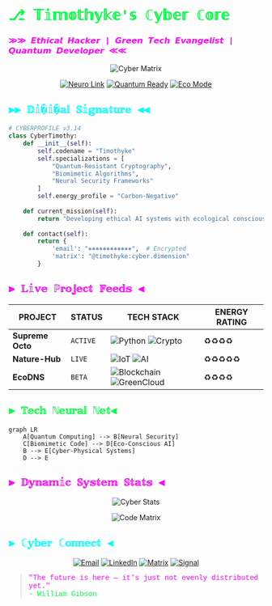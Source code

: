 
# <span style="font-family: 'Courier New', monospace; color: #00FF41">⎇ 𝕋𝕚𝕞𝕠𝕥𝕙𝕪𝕜𝕖'𝕤 ℂ𝕪𝕓𝕖𝕣 ℂ𝕠𝕣𝕖</span>
### <span style="font-family: 'Courier New', monospace; color: #FF00FF">≫≫ 𝙀𝙩𝙝𝙞𝙘𝙖𝙡 𝙃𝙖𝙘𝙠𝙚𝙧 | 𝙂𝙧𝙚𝙚𝙣 𝙏𝙚𝙘𝙝 𝙀𝙫𝙖𝙣𝙜𝙚𝙡𝙞𝙨𝙩 | 𝙌𝙪𝙖𝙣𝙩𝙪𝙢 𝘿𝙚𝙫𝙚𝙡𝙤𝙥𝙚𝙧 ≪≪</span>

<div align="center">

![Cyber Matrix](https://raw.githubusercontent.com/Timothyke/Timothyke/main/assets/cyber-banner.gif)

[![Neuro Link](https://img.shields.io/badge/NEURO_LINK_ACTIVE-8A2BE2?style=for-the-badge&logo=neural-network)](https://github.com/Timothyke)
[![Quantum Ready](https://img.shields.io/badge/QUANTUM_READY-000000?style=for-the-badge&logo=quantum)](https://github.com/Timothyke)
[![Eco Mode](https://img.shields.io/badge/ECO_DEV-00AA00?style=for-the-badge&logo=leaf&logoColor=white)](https://github.com/Timothyke)

</div>

## <span style="font-family: 'Courier New', monospace; color: #00FFFF">⫸⫸ 𝔻𝕚�𝕚�𝕒𝕝 𝕊𝕚𝕘𝕟𝕒𝕥𝕦𝕣𝕖 ⫷⫷</span>

```python
# CYBERPROFILE v3.14
class CyberTimothy:
    def __init__(self):
        self.codename = "Timothyke"
        self.specializations = [
            "Quantum-Resistant Cryptography",
            "Biomimetic Algorithms", 
            "Neural Security Frameworks"
        ]
        self.energy_profile = "Carbon-Negative"
        
    def current_mission(self):
        return "Developing ethical AI systems with ecological consciousness"
        
    def contact(self):
        return {
            'email': "⎈⎈⎈⎈⎈⎈⎈⎈⎈⎈⎈⎈",  # Encrypted
            'matrix': "@timothyke:cyber.dimension"
        }
```

## <span style="font-family: 'Courier New', monospace; color: #FF00FF">⫸ 𝕃𝕚𝕧𝕖 ℙ𝕣𝕠𝕛𝕖𝕔𝕥 𝔽𝕖𝕖𝕕𝕤 ⫷</span>

<div align="center">

| PROJECT | STATUS | TECH STACK | ENERGY RATING |
|---------|--------|------------|---------------|
| **Supreme Octo** | `ACTIVE` | ![Python](https://img.shields.io/badge/PYTHON_3.12-3776AB?logo=python) ![Crypto](https://img.shields.io/badge/CRYPTOv2-000000?logo=bitcoin) | ♻️♻️♻️♻️ |
| **Nature-Hub** | `LIVE` | ![IoT](https://img.shields.io/badge/IOT_EDGE-00AA00?logo=raspberry-pi) ![AI](https://img.shields.io/badge/NEURAL_NET-FF6F00?logo=tensorflow) | ♻️♻️♻️♻️♻️ |
| **EcoDNS** | `BETA` | ![Blockchain](https://img.shields.io/badge/BLOCKCHAIN_4.0-F16822?logo=ethereum) ![GreenCloud](https://img.shields.io/badge/HOSTING_100%_GREEN-00AA00?logo=digitalocean) | ♻️♻️♻️♻️ |

</div>

## <span style="font-family: 'Courier New', monospace; color: #00FF41">⫸ 𝕋𝕖𝕔𝕙 ℕ𝕖𝕦𝕣𝕒𝕝 ℕ𝕖𝕥⫷</span>

```mermaid
graph LR
    A[Quantum Computing] --> B[Neural Security]
    C[Biomimetic Code] --> D[Eco-Conscious AI]
    B --> E[Cyber-Physical Systems]
    D --> E
```

## <span style="font-family: 'Courier New', monospace; color: #FF00FF">⫸ 𝔻𝕪𝕟𝕒𝕞𝕚𝕔 𝕊𝕪𝕤𝕥𝕖𝕞 𝕊𝕥𝕒𝕥𝕤 ⫷</span>

<div align="center">

![Cyber Stats](https://github-readme-stats.vercel.app/api?username=Timothyke&show_icons=true&theme=dark&hide_border=true&bg_color=0d1117&title_color=00FF41&text_color=FFFFFF&icon_color=FF00FF)

![Code Matrix](https://github-readme-stats.vercel.app/api/top-langs/?username=Timothyke&layout=compact&theme=dark&hide_border=true&bg_color=0d1117&title_color=00FF41&text_color=FFFFFF)

</div>

## <span style="font-family: 'Courier New', monospace; color: #00FFFF">⫸ ℂ𝕪𝕓𝕖𝕣 ℂ𝕠𝕟𝕟𝕖𝕔𝕥 ⫷</span>

<div align="center">

[![Email](https://img.shields.io/badge/ENCRYPTED_MAIL-D14836?style=for-the-badge&logo=protonmail&logoColor=white)](mailto:timothymaina040@gmail.com)
[![LinkedIn](https://img.shields.io/badge/LINKEDIN_NODE-0A66C2?style=for-the-badge&logo=linkedin&logoColor=white)](https://www.linkedin.com/in/timothy-kageni)
[![Matrix](https://img.shields.io/badge/MATRIX_CHAT-000000?style=for-the-badge&logo=matrix&logoColor=white)](https://matrix.to/#/@yourhandle:matrix.org)
[![Signal](https://img.shields.io/badge/SIGNAL_P2P-2592E9?style=for-the-badge&logo=signal&logoColor=white)](https://signal.me/#p/+254794637463)

</div>

> <span style="font-family: 'Courier New', monospace; color: #FF00FF">"The future is here — it's just not evenly distributed yet."</span>  
> <span style="font-family: 'Courier New', monospace; color: #00FF41">- William Gibson</span>
```


